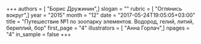 +++
authors = [ "Борис Дружинин",]
slogan = ""
rubric = [ "Оглянись вокруг",]
year = "2015"
month = "12"
date = "2017-05-24T19:05:05+03:00"
title = "Путешествие №1 по зоопарку элементов. Водород, гелий, литий, бериллий, бор"
first_page = "4"
illustrators = [ "Анна Горлач",]
npages = "4"
in_sample = false
+++
